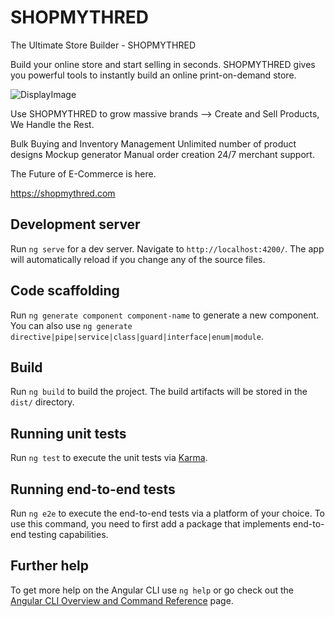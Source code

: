 # SHOPMYTHRED

The Ultimate Store Builder - SHOPMYTHRED

Build your online store and start selling in seconds. SHOPMYTHRED gives you powerful tools to instantly build an online print-on-demand store. 

![DisplayImage](https://storage.googleapis.com/clothingapp-ed125.appspot.com/Resources/display.png)


Use SHOPMYTHRED to grow massive brands --> Create and Sell Products, We Handle the Rest.

Bulk Buying and Inventory Management
Unlimited number of product designs
Mockup generator
Manual order creation
24/7 merchant support.

The Future of E-Commerce is here.



https://shopmythred.com

## Development server

Run `ng serve` for a dev server. Navigate to `http://localhost:4200/`. The app will automatically reload if you change any of the source files.

## Code scaffolding

Run `ng generate component component-name` to generate a new component. You can also use `ng generate directive|pipe|service|class|guard|interface|enum|module`.

## Build

Run `ng build` to build the project. The build artifacts will be stored in the `dist/` directory.

## Running unit tests

Run `ng test` to execute the unit tests via [Karma](https://karma-runner.github.io).

## Running end-to-end tests

Run `ng e2e` to execute the end-to-end tests via a platform of your choice. To use this command, you need to first add a package that implements end-to-end testing capabilities.

## Further help

To get more help on the Angular CLI use `ng help` or go check out the [Angular CLI Overview and Command Reference](https://angular.io/cli) page.
